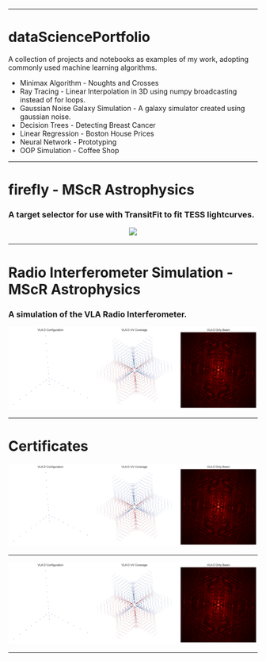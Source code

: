 ***
# dataSciencePortfolio
A collection of projects and notebooks as examples of my work, adopting commonly used machine learning algorithms.
- Minimax Algorithm \- Noughts and Crosses
- Ray Tracing \- Linear Interpolation in 3D using numpy broadcasting instead of for loops.
- Gaussian Noise Galaxy Simulation \- A galaxy simulator created using gaussian noise.
- Decision Trees - Detecting Breast Cancer
- Linear Regression - Boston House Prices
- Neural Network - Prototyping
- OOP Simulation - Coffee Shop
***
# **firefly - MScR Astrophysics**
### A target selector for use with TransitFit to fit TESS lightcurves.
<p align="center">
  <img src="https://raw.githubusercontent.com/sourestdeeds/firefly/main/firefly/data/filter_0.png?token=ACSJ3D7C7KDFPAFUZD7RNULAK7E6A">
</p>

***
# Radio Interferometer Simulation - MScR Astrophysics
### A simulation of the VLA Radio Interferometer.
   
<p align="center">
  <img src="https://github.com/sourestdeeds/dataSciencePortfolio/blob/main/Radio%20Interferometer%20Simulation/output1.png">
</p>

***
# Certificates

<p align="center">
  <img src="https://github.com/sourestdeeds/dataSciencePortfolio/blob/main/Radio%20Interferometer%20Simulation/output1.png">
</p>

***
<p align="center">
  <img src="https://github.com/sourestdeeds/dataSciencePortfolio/blob/main/Radio%20Interferometer%20Simulation/output1.png">
</p>

***

